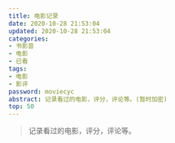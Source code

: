```yaml
---
title: 电影记录
date: 2020-10-28 21:53:04
updated: 2020-10-28 21:53:04
categories:
- 书影音
- 电影
- 已看
tags: 
- 电影
- 影评
password: moviecyc
abstract: 记录看过的电影，评分，评论等。(暂时加密)
top: 50
---
```

>记录看过的电影，评分，评论等。

<!--less-->

